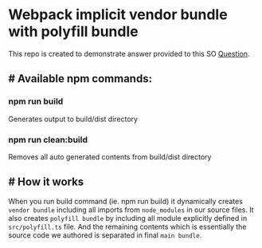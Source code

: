 # Webpack implicit vendor bundle with polyfill bundle

This repo is created to demonstrate answer provided to this SO [Question](https://stackoverflow.com/q/43716644/2071612).

## \# Available npm commands:

### npm run build
Generates output to build/dist directory

### npm run clean:build
Removes all auto generated contents from build/dist directory

## \# How it works

When you run build command (ie. npm run build) it dynamically creates `vendor bundle` including all imports from `node_modules` in our source files. It also creates `polyfill bundle` by including all module explicitly defined in `src/polyfill.ts` file. And the remaining contents which is essentially the source code we authored is separated in final `main bundle`.
